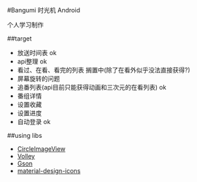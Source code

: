 #Bangumi 时光机 Android

个人学习制作

##target
- 放送时间表 ok
- api整理 ok
- 看过、在看、看完的列表 搁置中(除了在看外似乎没法直接获得?)
- 屏幕旋转的问题
- 追番列表(api目前只能获得动画和三次元的在看列表) ok
- 番组详情
- 设置收藏
- 设置进度
- 自动登录 ok


##using libs
- [CircleImageView](https://github.com/hdodenhof/CircleImageView)
- [Volley](https://android.googlesource.com/platform/frameworks/volley)
- [Gson](https://github.com/google/gson)
- [material-design-icons](https://github.com/google/material-design-icons)

